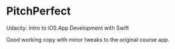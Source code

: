 # PitchPerfect

Udacity: Intro to iOS App Development with Swift

Good working copy with minor tweaks to the original course app. 
